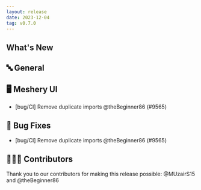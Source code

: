 ```yaml
---
layout: release
date: 2023-12-04
tag: v0.7.0
---
```


## What's New
## 🔤 General
## 🖥 Meshery UI

- [bug/CI] Remove duplicate imports @theBeginner86 (#9565)

## 🐛 Bug Fixes

- [bug/CI] Remove duplicate imports @theBeginner86 (#9565)

## 👨🏽‍💻 Contributors

Thank you to our contributors for making this release possible:
@MUzairS15 and @theBeginner86
